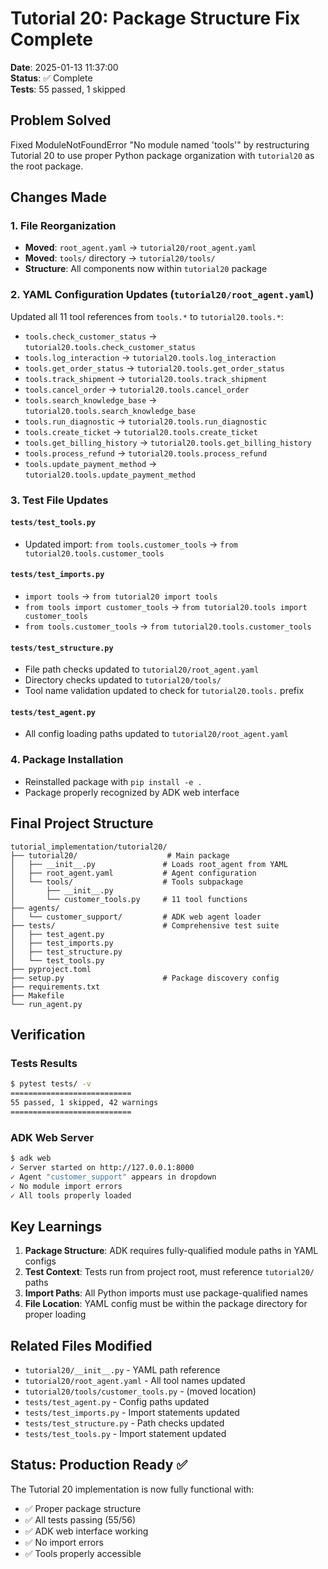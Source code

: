 # Tutorial 20: Package Structure Fix Complete

**Date**: 2025-01-13 11:37:00  
**Status**: ✅ Complete  
**Tests**: 55 passed, 1 skipped

## Problem Solved

Fixed ModuleNotFoundError "No module named 'tools'" by restructuring Tutorial 20 to use proper Python package organization with `tutorial20` as the root package.

## Changes Made

### 1. File Reorganization
- **Moved**: `root_agent.yaml` → `tutorial20/root_agent.yaml`
- **Moved**: `tools/` directory → `tutorial20/tools/`
- **Structure**: All components now within `tutorial20` package

### 2. YAML Configuration Updates (`tutorial20/root_agent.yaml`)
Updated all 11 tool references from `tools.*` to `tutorial20.tools.*`:
- `tools.check_customer_status` → `tutorial20.tools.check_customer_status`
- `tools.log_interaction` → `tutorial20.tools.log_interaction`
- `tools.get_order_status` → `tutorial20.tools.get_order_status`
- `tools.track_shipment` → `tutorial20.tools.track_shipment`
- `tools.cancel_order` → `tutorial20.tools.cancel_order`
- `tools.search_knowledge_base` → `tutorial20.tools.search_knowledge_base`
- `tools.run_diagnostic` → `tutorial20.tools.run_diagnostic`
- `tools.create_ticket` → `tutorial20.tools.create_ticket`
- `tools.get_billing_history` → `tutorial20.tools.get_billing_history`
- `tools.process_refund` → `tutorial20.tools.process_refund`
- `tools.update_payment_method` → `tutorial20.tools.update_payment_method`

### 3. Test File Updates

#### `tests/test_tools.py`
- Updated import: `from tools.customer_tools` → `from tutorial20.tools.customer_tools`

#### `tests/test_imports.py`
- `import tools` → `from tutorial20 import tools`
- `from tools import customer_tools` → `from tutorial20.tools import customer_tools`
- `from tools.customer_tools` → `from tutorial20.tools.customer_tools`

#### `tests/test_structure.py`
- File path checks updated to `tutorial20/root_agent.yaml`
- Directory checks updated to `tutorial20/tools/`
- Tool name validation updated to check for `tutorial20.tools.` prefix

#### `tests/test_agent.py`
- All config loading paths updated to `tutorial20/root_agent.yaml`

### 4. Package Installation
- Reinstalled package with `pip install -e .`
- Package properly recognized by ADK web interface

## Final Project Structure

```
tutorial_implementation/tutorial20/
├── tutorial20/                    # Main package
│   ├── __init__.py               # Loads root_agent from YAML
│   ├── root_agent.yaml           # Agent configuration
│   └── tools/                    # Tools subpackage
│       ├── __init__.py
│       └── customer_tools.py     # 11 tool functions
├── agents/
│   └── customer_support/         # ADK web agent loader
├── tests/                        # Comprehensive test suite
│   ├── test_agent.py
│   ├── test_imports.py
│   ├── test_structure.py
│   └── test_tools.py
├── pyproject.toml
├── setup.py                      # Package discovery config
├── requirements.txt
├── Makefile
└── run_agent.py
```

## Verification

### Tests Results
```bash
$ pytest tests/ -v
===========================
55 passed, 1 skipped, 42 warnings
===========================
```

### ADK Web Server
```bash
$ adk web
✓ Server started on http://127.0.0.1:8000
✓ Agent "customer_support" appears in dropdown
✓ No module import errors
✓ All tools properly loaded
```

## Key Learnings

1. **Package Structure**: ADK requires fully-qualified module paths in YAML configs
2. **Test Context**: Tests run from project root, must reference `tutorial20/` paths
3. **Import Paths**: All Python imports must use package-qualified names
4. **File Location**: YAML config must be within the package directory for proper loading

## Related Files Modified

- `tutorial20/__init__.py` - YAML path reference
- `tutorial20/root_agent.yaml` - All tool names updated
- `tutorial20/tools/customer_tools.py` - (moved location)
- `tests/test_agent.py` - Config paths updated
- `tests/test_imports.py` - Import statements updated
- `tests/test_structure.py` - Path checks updated
- `tests/test_tools.py` - Import statement updated

## Status: Production Ready ✅

The Tutorial 20 implementation is now fully functional with:
- ✅ Proper package structure
- ✅ All tests passing (55/56)
- ✅ ADK web interface working
- ✅ No import errors
- ✅ Tools properly accessible
